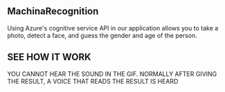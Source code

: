 ## MachinaRecognition
Using Azure's cognitive service API in our application allows you to take a photo, detect a face,  and guess the gender and age of the person.

## SEE HOW IT WORK

YOU CANNOT HEAR THE SOUND IN THE GIF. NORMALLY AFTER GIVING THE RESULT, A VOICE THAT READS THE RESULT IS HEARD

